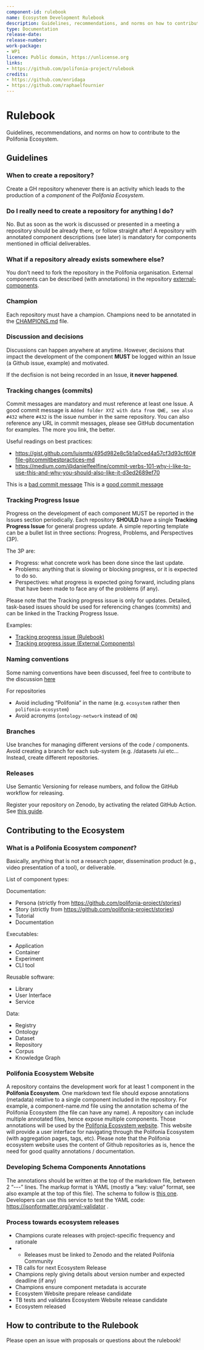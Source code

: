 ```yaml
---
component-id: rulebook
name: Ecosystem Development Rulebook
description: Guidelines, recommendations, and norms on how to contribute to the Polifonia Ecosystem.
type: Documentation
release-date: 
release-number: 
work-package: 
- WP1
licence: Public domain, https://unlicense.org
links:
- https://github.com/polifonia-project/rulebook
credits:
- https://github.com/enridaga
- https://github.com/raphaelfournier
---
```

# Rulebook
Guidelines, recommendations, and norms on how to contribute to the Polifonia Ecosystem.

## Guidelines
### When to create a repository? 
Create a GH repository whenever there is an activity which leads to the production of a *component* of the *Polifonia Ecosystem*.  

### Do I really need to create a repository for anything I do? 
No. But as soon as the work is discussed or presented in a meeting a repository should be already there, or follow straight after! 
A repository with annotated component descriptions (see later) is mandatory for components mentioned in official deliverables. 

### What if a repository already exists somewhere else? 
You don’t need to fork the repository in the Polifonia organisation. External components can be described (with annotations) in the repository [external-components](https://github.com/polifonia-project/external-components/). 

### Champion 
Each repository must have a champion. Champions need to be annotated in the [CHAMPIONS.md](CHAMPIONS.md) file.

### Discussion and decisions 
Discussions can happen anywhere at anytime. However, decisions that impact the development of the component **MUST** be logged within an Issue (a Github issue, example) and motivated. 

If the decfision is not being recorded in an Issue, **it never happened**. 

### Tracking changes (commits) 
Commit messages are mandatory and must reference at least one Issue. A good commit message is `Added folder XYZ with data from QWE, see also #432` where `#432` is the issue number in the same repository. You can also reference any URL in commit messages, please see GitHub documentation for examples. The more you link, the better. 

Useful readings on best practices:

 - https://gist.github.com/luismts/495d982e8c5b1a0ced4a57cf3d93cf60#file-gitcommitbestpractices-md
 - https://medium.com/@danielfeelfine/commit-verbs-101-why-i-like-to-use-this-and-why-you-should-also-like-it-d3ed2689ef70

This is a [bad commit message](https://github.com/polifonia-project/rulebook/commit/78fb11bbe0fee670fea70dc3f3cf4bf096ab3513)
This is a [good commit message](https://github.com/polifonia-project/rulebook/commit/60dc07702fd6aaf86b029da0c5f873f77f36313e)

### Tracking Progress Issue
Progress on the development of each component MUST be reported in the Issues section periodically.
Each repository **SHOULD** have a single **Tracking Progress Issue** for general progress update.
A simple reporting template can be a bullet list in three sections: Progress, Problems, and Perspectives (3P).

The 3P are:

 - Progress: what concrete work has been done since the last update.
 - Problems: anything that is slowing or blocking progress, or it is expected to do so.
 - Perspectives: what progress is expected going forward, including plans that have been made to face any of the problems (if any).

Please note that the Tracking progress issue is only for updates. Detailed, task-based issues should be used for referencing changes (commits) and can be linked in the Tracking Progress Issue. 

Examples:

- [Tracking progress issue (Rulebook)](https://github.com/polifonia-project/rulebook/issues/7)
- [Tracking progress issue (External Components)](https://github.com/polifonia-project/external-components/issues/1)

### Naming conventions 
Some naming conventions have been discussed, feel free to contribute to the discussion [here](https://github.com/polifonia-project/rulebook/issues/2)

For repositories 

 - Avoid including “Polifonia” in the name (e.g. `ecosystem` rather then `polifonia-ecosystem`) 
 - Avoid acronyms (`ontology-network` instead of `ON`) 

### Branches 
Use branches for managing different versions of the code / components. Avoid creating a branch for each sub-system (e.g. /datasets /ui etc... Instead, create different repositories. 

### Releases 
Use Semantic Versioning for release numbers, and follow the GitHub workflow for releasing.

Register your repository on Zenodo, by activating the related GitHub Action. See [this guide](https://guides.github.com/activities/citable-code/).

## Contributing to the Ecosystem
### What is a Polifonia Ecosystem *component*? 
Basically, anything that is not a research paper, dissemination product (e.g., video presentation of a tool), or deliverable. 

List of component types: 

Documentation:
 - Persona (strictly from https://github.com/polifonia-project/stories)
 - Story (strictly from https://github.com/polifonia-project/stories)
 - Tutorial
 - Documentation

Executables:
 - Application
 - Container
 - Experiment
 - CLI tool
 
Reusable software:
 - Library
 - User Interface
 - Service

Data:
 - Registry
 - Ontology
 - Dataset
 - Repository
 - Corpus
 - Knowledge Graph

### Polifonia Ecosystem Website
A repository contains the development work for at least 1 component in the **Polifonia Ecosystem**. One markdown text file should expose annotations (metadata) relative to a single component included in the repository. For example, a component-name.md file using the annotation schema of the Polifonia Ecosystem (the file can have any name). A repository can include multiple annotated files, hence expose multiple components. 
Those annotations will be used by the [Polifonia Ecosystem website](https://github.com/polifonia-project/ecosystem). 
This website will provide a user interface for navigating through the Polifonia Ecosystem (with aggregation pages, tags, etc). 
Please note that the Polifonia ecosystem website uses the content of Github repositories as is, hence the need for good quality annotations / documentation.  

### Developing Schema Components Annotations 
The annotations should be written at the top of the markdown file, between 2 “---” lines. The markup format is YAML (mostly a “key: value” format, see also example at the top of this file). The schema to follow is [this one](schema.md). Developers can use this service to test the YAML code:  https://jsonformatter.org/yaml-validator .

### Process towards ecosystem releases

- Champions curate releases with project-specific frequency and rationale
- - Releases must be linked to Zenodo and the related Polifonia Community
- TB calls for next Ecosystem Release
- Champions reply giving details about version number and expected deadline (if any)
- Champions ensure component metadata is accurate
- Ecosystem Website prepare release candidate
- TB tests and validates Ecosystem Website release candidate
- Ecosystem released

## How to contribute to the Rulebook
Please open an issue with proposals or questions about the rulebook!
